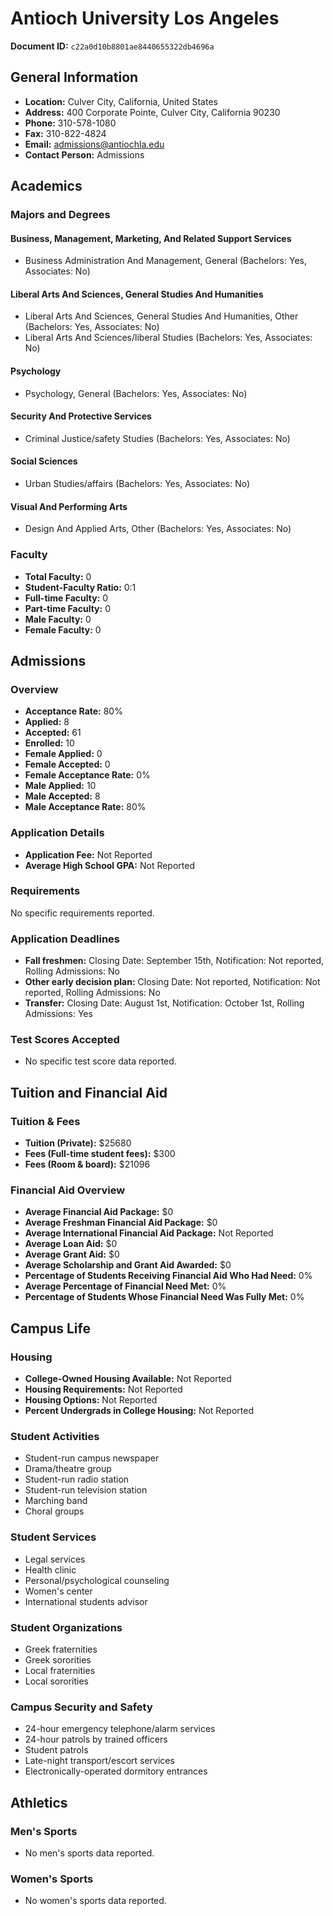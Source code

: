 # Antioch University Los Angeles

**Document ID:** `c22a0d10b8801ae8440655322db4696a`

## General Information

- **Location:** Culver City, California, United States
- **Address:** 400 Corporate Pointe, Culver City, California 90230
- **Phone:** 310-578-1080
- **Fax:** 310-822-4824
- **Email:** admissions@antiochla.edu
- **Contact Person:** Admissions

## Academics

### Majors and Degrees

#### Business, Management, Marketing, And Related Support Services

- Business Administration And Management, General (Bachelors: Yes, Associates: No)

#### Liberal Arts And Sciences, General Studies And Humanities

- Liberal Arts And Sciences, General Studies And Humanities, Other (Bachelors: Yes, Associates: No)
- Liberal Arts And Sciences/liberal Studies (Bachelors: Yes, Associates: No)

#### Psychology

- Psychology, General (Bachelors: Yes, Associates: No)

#### Security And Protective Services

- Criminal Justice/safety Studies (Bachelors: Yes, Associates: No)

#### Social Sciences

- Urban Studies/affairs (Bachelors: Yes, Associates: No)

#### Visual And Performing Arts

- Design And Applied Arts, Other (Bachelors: Yes, Associates: No)

### Faculty

- **Total Faculty:** 0
- **Student-Faculty Ratio:** 0:1
- **Full-time Faculty:** 0
- **Part-time Faculty:** 0
- **Male Faculty:** 0
- **Female Faculty:** 0

## Admissions

### Overview

- **Acceptance Rate:** 80%
- **Applied:** 8
- **Accepted:** 61
- **Enrolled:** 10
- **Female Applied:** 0
- **Female Accepted:** 0
- **Female Acceptance Rate:** 0%
- **Male Applied:** 10
- **Male Accepted:** 8
- **Male Acceptance Rate:** 80%

### Application Details

- **Application Fee:** Not Reported
- **Average High School GPA:** Not Reported

### Requirements

No specific requirements reported.

### Application Deadlines

- **Fall freshmen:** Closing Date: September 15th, Notification: Not reported, Rolling Admissions: No
- **Other early decision plan:** Closing Date: Not reported, Notification: Not reported, Rolling Admissions: No
- **Transfer:** Closing Date: August 1st, Notification: October 1st, Rolling Admissions: Yes

### Test Scores Accepted

- No specific test score data reported.

## Tuition and Financial Aid

### Tuition & Fees

- **Tuition (Private):** $25680
- **Fees (Full-time student fees):** $300
- **Fees (Room & board):** $21096

### Financial Aid Overview

- **Average Financial Aid Package:** $0
- **Average Freshman Financial Aid Package:** $0
- **Average International Financial Aid Package:** Not Reported
- **Average Loan Aid:** $0
- **Average Grant Aid:** $0
- **Average Scholarship and Grant Aid Awarded:** $0
- **Percentage of Students Receiving Financial Aid Who Had Need:** 0%
- **Average Percentage of Financial Need Met:** 0%
- **Percentage of Students Whose Financial Need Was Fully Met:** 0%

## Campus Life

### Housing

- **College-Owned Housing Available:** Not Reported
- **Housing Requirements:** Not Reported
- **Housing Options:** Not Reported
- **Percent Undergrads in College Housing:** Not Reported

### Student Activities

- Student-run campus newspaper
- Drama/theatre group
- Student-run radio station
- Student-run television station
- Marching band
- Choral groups

### Student Services

- Legal services
- Health clinic
- Personal/psychological counseling
- Women's center
- International students advisor

### Student Organizations

- Greek fraternities
- Greek sororities
- Local fraternities
- Local sororities

### Campus Security and Safety

- 24-hour emergency telephone/alarm services
- 24-hour patrols by trained officers
- Student patrols
- Late-night transport/escort services
- Electronically-operated dormitory entrances

## Athletics

### Men's Sports

- No men's sports data reported.

### Women's Sports

- No women's sports data reported.

